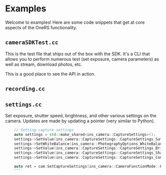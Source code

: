 # Examples
Welcome to examples! Here are some code snippets that get at core aspects of the OneRS functionality.

## `cameraSDKTest.cc`
This is the test file that ships out of the box with the SDK. It's a CLI that allows you to perform numerous test (set exposure, camera parameters) as well as stream, download photos, etc.

This is a good place to see the API in action.

## `recording.cc`

## `settings.cc`
Set exposure, shutter speed, brightness, and other various settings on the camera. Updates are made by updating a pointer (very similar to Python).

```c++
    // Setting capture settings
    auto settings = std::make_shared<ins_camera::CaptureSettings>();
    settings->SetValue(ins_camera::CaptureSettings::CaptureSettings_Saturation, 60);
    settings->SetWhiteBalance(ins_camera::PhotographyOptions_WhiteBalance_WB_AUTO);
    settings->SetValue(ins_camera::CaptureSettings::CaptureSettings_Brightness, 30);
    settings->SetValue(ins_camera::CaptureSettings::CaptureSettings_Sharpness, 4);
    settings->SetValue(ins_camera::CaptureSettings::CaptureSettings_Contrast, 100);

    auto ret = cam.SetCaptureSettings(ins_camera::CameraFunctionMode::FUNCTION_MODE_NORMAL_VIDEO, settings)
    ```
